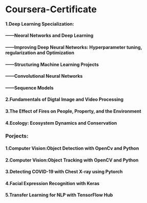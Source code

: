 # Coursera-Certificate
#### 1.Deep Learning Specialization:
####  ——Neoral Networks and Deep Learning
####  ——Improving Deep Neural Networks: Hyperparameter tuning, regularization and Optimization
####  ——Structuring Machine Learning Projects
####  ——Convolutional Neural Networks
####  ——Sequence Models
#### 2.Fundamentals of Digtal Image and Video Processing
#### 3.The Effect of Fires on People, Property, and the Environment
#### 4.Ecology: Ecosystem Dynamics and Conservation
  
### Porjects:
#### 1.Computer Vision:Object Detection with OpenCv and Python
#### 2.Computer Vision:Object Tracking with OpenCV and Python
#### 3.Detecting COVID-19 with Chest X-ray using Pytorch
#### 4.Facial Expression Recognition with Keras
#### 5.Transfer Learning for NLP with TensorFlow Hub
  
